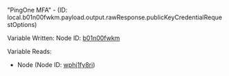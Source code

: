 "PingOne MFA" - (ID: local.b01n00fwkm.payload.output.rawResponse.publicKeyCredentialRequestOptions)

Variable Written:
Node ID: [b01n00fwkm](../nodes/b01n00fwkm.md)

Variable Reads:
* Node (Node ID: [wphj1fy8ri](../nodes/wphj1fy8ri.md))
